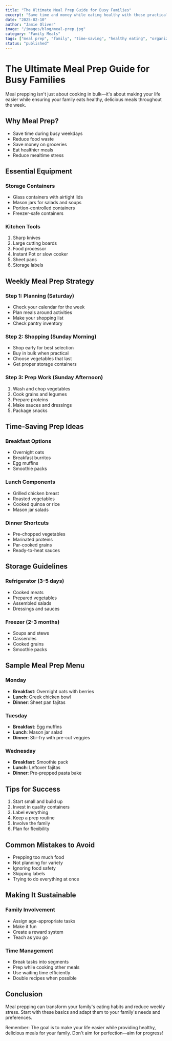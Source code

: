 ```yaml
---
title: "The Ultimate Meal Prep Guide for Busy Families"
excerpt: "Save time and money while eating healthy with these practical meal prep strategies and tips for families."
date: "2025-02-10"
author: "Jamie Oliver"
image: "/images/blog/meal-prep.jpg"
category: "Family Meals"
tags: ["meal prep", "family", "time-saving", "healthy eating", "organization"]
status: "published"
---
```


# The Ultimate Meal Prep Guide for Busy Families

Meal prepping isn't just about cooking in bulk—it's about making your life easier while ensuring your family eats healthy, delicious meals throughout the week.

## Why Meal Prep?

- Save time during busy weekdays
- Reduce food waste
- Save money on groceries
- Eat healthier meals
- Reduce mealtime stress

## Essential Equipment

### Storage Containers
- Glass containers with airtight lids
- Mason jars for salads and soups
- Portion-controlled containers
- Freezer-safe containers

### Kitchen Tools
1. Sharp knives
2. Large cutting boards
3. Food processor
4. Instant Pot or slow cooker
5. Sheet pans
6. Storage labels

## Weekly Meal Prep Strategy

### Step 1: Planning (Saturday)
- Check your calendar for the week
- Plan meals around activities
- Make your shopping list
- Check pantry inventory

### Step 2: Shopping (Sunday Morning)
- Shop early for best selection
- Buy in bulk when practical
- Choose vegetables that last
- Get proper storage containers

### Step 3: Prep Work (Sunday Afternoon)
1. Wash and chop vegetables
2. Cook grains and legumes
3. Prepare proteins
4. Make sauces and dressings
5. Package snacks

## Time-Saving Prep Ideas

### Breakfast Options
- Overnight oats
- Breakfast burritos
- Egg muffins
- Smoothie packs

### Lunch Components
- Grilled chicken breast
- Roasted vegetables
- Cooked quinoa or rice
- Mason jar salads

### Dinner Shortcuts
- Pre-chopped vegetables
- Marinated proteins
- Par-cooked grains
- Ready-to-heat sauces

## Storage Guidelines

### Refrigerator (3-5 days)
- Cooked meats
- Prepared vegetables
- Assembled salads
- Dressings and sauces

### Freezer (2-3 months)
- Soups and stews
- Casseroles
- Cooked grains
- Smoothie packs

## Sample Meal Prep Menu

### Monday
- **Breakfast**: Overnight oats with berries
- **Lunch**: Greek chicken bowl
- **Dinner**: Sheet pan fajitas

### Tuesday
- **Breakfast**: Egg muffins
- **Lunch**: Mason jar salad
- **Dinner**: Stir-fry with pre-cut veggies

### Wednesday
- **Breakfast**: Smoothie pack
- **Lunch**: Leftover fajitas
- **Dinner**: Pre-prepped pasta bake

## Tips for Success

1. Start small and build up
2. Invest in quality containers
3. Label everything
4. Keep a prep routine
5. Involve the family
6. Plan for flexibility

## Common Mistakes to Avoid

- Prepping too much food
- Not planning for variety
- Ignoring food safety
- Skipping labels
- Trying to do everything at once

## Making It Sustainable

### Family Involvement
- Assign age-appropriate tasks
- Make it fun
- Create a reward system
- Teach as you go

### Time Management
- Break tasks into segments
- Prep while cooking other meals
- Use waiting time efficiently
- Double recipes when possible

## Conclusion

Meal prepping can transform your family's eating habits and reduce weekly stress. Start with these basics and adapt them to your family's needs and preferences.

Remember: The goal is to make your life easier while providing healthy, delicious meals for your family. Don't aim for perfection—aim for progress!
